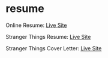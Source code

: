 # resume
Online Resume: <a href="https://www.douglassumner.com" target="_blank">Live Site</a>

Stranger Things Resume: <a href="https://www.douglassumner.com/stranger-resume.html" target="_blank">Live Site</a>

Stranger Things Cover Letter: <a href="https://www.douglassumner.com/basecamp.html" target="_blank">Live Site</a>
